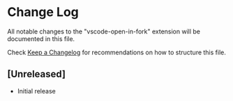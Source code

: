# Change Log
All notable changes to the "vscode-open-in-fork" extension will be documented in this file.

Check [Keep a Changelog](http://keepachangelog.com/) for recommendations on how to structure this file.

## [Unreleased]
- Initial release